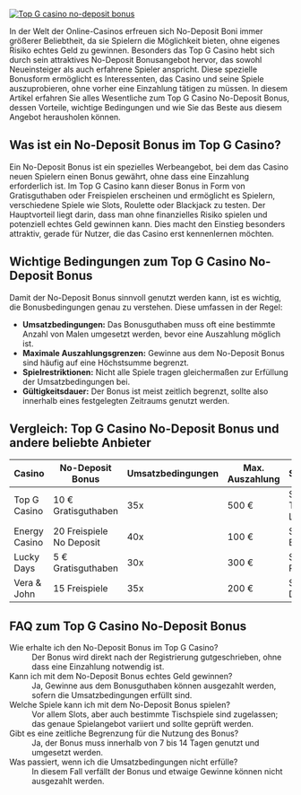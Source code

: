 [![Top G casino no-deposit bonus](https://123-caf.pages.dev/gitsignup.png)](https://vrmoo.ru/Bt82HjjY)

<p>In der Welt der Online-Casinos erfreuen sich No-Deposit Boni immer größerer Beliebtheit, da sie Spielern die Möglichkeit bieten, ohne eigenes Risiko echtes Geld zu gewinnen. Besonders das Top G Casino hebt sich durch sein attraktives No-Deposit Bonusangebot hervor, das sowohl Neueinsteiger als auch erfahrene Spieler anspricht. Diese spezielle Bonusform ermöglicht es Interessenten, das Casino und seine Spiele auszuprobieren, ohne vorher eine Einzahlung tätigen zu müssen. In diesem Artikel erfahren Sie alles Wesentliche zum Top G Casino No-Deposit Bonus, dessen Vorteile, wichtige Bedingungen und wie Sie das Beste aus diesem Angebot herausholen können.</p>  <h2>Was ist ein No-Deposit Bonus im Top G Casino?</h2> <p>Ein No-Deposit Bonus ist ein spezielles Werbeangebot, bei dem das Casino neuen Spielern einen Bonus gewährt, ohne dass eine Einzahlung erforderlich ist. Im Top G Casino kann dieser Bonus in Form von Gratisguthaben oder Freispielen erscheinen und ermöglicht es Spielern, verschiedene Spiele wie Slots, Roulette oder Blackjack zu testen. Der Hauptvorteil liegt darin, dass man ohne finanzielles Risiko spielen und potenziell echtes Geld gewinnen kann. Dies macht den Einstieg besonders attraktiv, gerade für Nutzer, die das Casino erst kennenlernen möchten.</p>  <h2>Wichtige Bedingungen zum Top G Casino No-Deposit Bonus</h2> <p>Damit der No-Deposit Bonus sinnvoll genutzt werden kann, ist es wichtig, die Bonusbedingungen genau zu verstehen. Diese umfassen in der Regel:</p> <ul>   <li><strong>Umsatzbedingungen:</strong> Das Bonusguthaben muss oft eine bestimmte Anzahl von Malen umgesetzt werden, bevor eine Auszahlung möglich ist.</li>   <li><strong>Maximale Auszahlungsgrenzen:</strong> Gewinne aus dem No-Deposit Bonus sind häufig auf eine Höchstsumme begrenzt.</li>   <li><strong>Spielrestriktionen:</strong> Nicht alle Spiele tragen gleichermaßen zur Erfüllung der Umsatzbedingungen bei.</li>   <li><strong>Gültigkeitsdauer:</strong> Der Bonus ist meist zeitlich begrenzt, sollte also innerhalb eines festgelegten Zeitraums genutzt werden.</li> </ul>  <h2>Vergleich: Top G Casino No-Deposit Bonus und andere beliebte Anbieter</h2> <table>   <thead>     <tr>       <th>Casino</th>       <th>No-Deposit Bonus</th>       <th>Umsatzbedingungen</th>       <th>Max. Auszahlung</th>       <th>Spielangebot</th>     </tr>   </thead>   <tbody>     <tr>       <td>Top G Casino</td>       <td>10 € Gratisguthaben</td>       <td>35x</td>       <td>500 €</td>       <td>Slots, Tischspiele, Live Casino</td>     </tr>     <tr>       <td>Energy Casino</td>       <td>20 Freispiele No Deposit</td>       <td>40x</td>       <td>100 €</td>       <td>Slots, Blackjack</td>     </tr>     <tr>       <td>Lucky Days</td>       <td>5 € Gratisguthaben</td>       <td>30x</td>       <td>300 €</td>       <td>Slots, Roulette</td>     </tr>     <tr>       <td>Vera & John</td>       <td>15 Freispiele</td>       <td>35x</td>       <td>200 €</td>       <td>Slots, Live Dealer</td>     </tr>   </tbody> </table>  <h2>FAQ zum Top G Casino No-Deposit Bonus</h2> <dl>   <dt>Wie erhalte ich den No-Deposit Bonus im Top G Casino?</dt>   <dd>Der Bonus wird direkt nach der Registrierung gutgeschrieben, ohne dass eine Einzahlung notwendig ist.</dd>    <dt>Kann ich mit dem No-Deposit Bonus echtes Geld gewinnen?</dt>   <dd>Ja, Gewinne aus dem Bonusguthaben können ausgezahlt werden, sofern die Umsatzbedingungen erfüllt sind.</dd>    <dt>Welche Spiele kann ich mit dem No-Deposit Bonus spielen?</dt>   <dd>Vor allem Slots, aber auch bestimmte Tischspiele sind zugelassen; das genaue Spielangebot variiert und sollte geprüft werden.</dd>    <dt>Gibt es eine zeitliche Begrenzung für die Nutzung des Bonus?</dt>   <dd>Ja, der Bonus muss innerhalb von 7 bis 14 Tagen genutzt und umgesetzt werden.</dd>    <dt>Was passiert, wenn ich die Umsatzbedingungen nicht erfülle?</dt>   <dd>In diesem Fall verfällt der Bonus und etwaige Gewinne können nicht ausgezahlt werden.</dd> </dl>